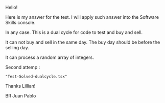Hello!

Here is my answer for the test. I will apply such answer into the Software Skills console. 

In any case. This is a dual cycle for code to test and buy and sell. 

It can not buy and sell in the same day. The buy day should be before the selling day.

It can process a random array of integers.

Second attemp : 

    "Test-Solved-dualcycle.tsx"


Thanks Lillian!

BR
Juan Pablo
